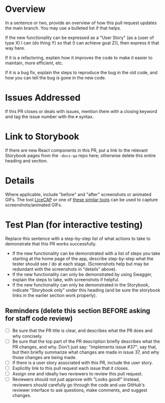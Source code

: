 # Overview

In a sentence or two, provide an overview of how this pull request updates the main branch. You may use a bulleted list if that helps.

If the new functionality can be expressed as a "User Story" (as a (user of type X) I can (do thing Y) so that (I can achieve goal Z)), then express it that way here.

If it is a refactoring, explain how it improves the code to make it easier to maintain, more efficient, etc.

If it is a bug fix, explain the steps to reproduce the bug in the old code, and how you can tell the bug is gone in the new code.

# Issues Addressed

If this PR closes or deals with issues, mention them with a closing keyword and tag the issue number with the `#` syntax.

# Link to Storybook

If there are new React components in this PR, put a link to the relevant Storybook pages from the `-docs-qa` repo here; otherwise delete this entire heading and section.

# Details

Where applicable, include "before" and "after" screenshots or animated GIFs. The tool [LiceCAP](https://www.cockos.com/licecap/) or one of [these similar tools](https://www.nextofwindows.com/5-free-tools-to-screen-capture-to-gif-on-windows) can be used to capture screenshots/animated GIFs.

# Test Plan (for interactive testing)

Replace this sentence with a step-by-step list of what actions to take to demonstrate that this PR works successfully.
* If the new functionality can be demonstrated with a list of steps you take starting at the home page of the app, describe step-by-step what the tester should see / do at each stage. (Screenshots help but may be redundant with the screenshots in "details" above).
* If the new functionality can only be demonstrated by using Swagger, explain the steps to take, with screenshots if helpful.
* If the new functionality can only be demonstrated in the Storybook, indicate "Storybook only" under this heading (and be sure the storybook links in the earlier section work properly).

## Reminders (delete this section BEFORE asking for staff code review)
- [ ] Be sure that the PR title is clear, and describes what the PR does and why concisely.
- [ ] Be sure that the top part of the PR description briefly describes what the PR changes, and why. Don't just say: "implements issue #37"; say that, but then briefly summarize what changes are made in issue 37, and why those changes are being made.
- [ ] If there is a user story associated with this PR, include the user story.
- [ ] Explicitly link to this pull request each issue that it closes.
- [ ] Assign one and ideally two reviewers to review this pull request. 
- [ ] Reviewers should not just approve with "Looks good!" Instead, reviewers should carefully go through the code and use GitHub's reviewer interface to ask questions, make comments, and suggest changes.

